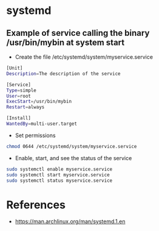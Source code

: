 # systemd  
## Example of service calling the binary /usr/bin/mybin at system start
* Create the file /etc/systemd/system/myservice.service
```bash
[Unit]
Description=The description of the service

[Service]
Type=simple
User=root
ExecStart=/usr/bin/mybin
Restart=always

[Install]
WantedBy=multi-user.target
```
* Set permissions  
```bash
chmod 0644 /etc/systemd/system/myservice.service
```
* Enable, start, and see the status of the service
```bash
sudo systemctl enable myservice.service  
sudo systemctl start myservice.service  
sudo systemctl status myservice.service
```
# References
* https://man.archlinux.org/man/systemd.1.en